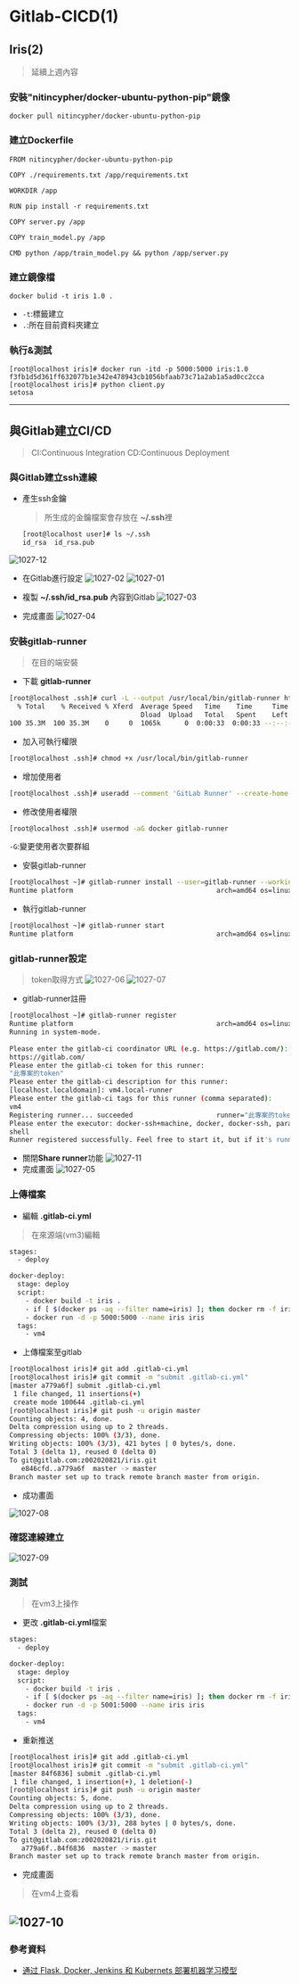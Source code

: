 # Gitlab-CICD(1)
## Iris(2)
>延續上週內容
### 安裝"nitincypher/docker-ubuntu-python-pip"鏡像
```
docker pull nitincypher/docker-ubuntu-python-pip
```
### 建立Dockerfile
```
FROM nitincypher/docker-ubuntu-python-pip

COPY ./requirements.txt /app/requirements.txt

WORKDIR /app

RUN pip install -r requirements.txt

COPY server.py /app

COPY train_model.py /app

CMD python /app/train_model.py && python /app/server.py

```
### 建立鏡像檔
```
docker bulid -t iris 1.0 .
```
* `-t`:標籤建立
* `.`:所在目前資料夾建立
### 執行&測試
```
[root@localhost iris]# docker run -itd -p 5000:5000 iris:1.0
f3fb1d5d361ff632077b1e342e478943cb1056bfaab73c71a2ab1a5ad0cc2cca
[root@localhost iris]# python client.py 
setosa
```
---
## 與Gitlab建立CI/CD
> CI:Continuous Integration
> CD:Continuous Deployment
### 與Gitlab建立ssh連線
* 產生ssh金鑰
  > 所生成的金鑰檔案會存放在 **~/.ssh**裡
    ```sh
    [root@localhost user]# ls ~/.ssh
    id_rsa  id_rsa.pub
    ```

![1027-12](./20201027/1027-12.png)

* 在Gitlab進行設定
![1027-02](./20201027/1027-02.png)
![1027-01](./20201027/1027-01.png)

* 複製 **~/.ssh/id_rsa.pub** 內容到Gitlab
![1027-03](./20201027/1027-03.png)
* 完成畫面
![1027-04](./20201027/1027-04.png)

### 安裝gitlab-runner
>在目的端安裝
* 下載 **gitlab-runner**
```sh
[root@localhost .ssh]# curl -L --output /usr/local/bin/gitlab-runner https://gitlab-runner-downloads.s3.amazonaws.com/latest/binaries/gitlab-runner-linux-amd64
  % Total    % Received % Xferd  Average Speed   Time    Time     Time  Current
                                 Dload  Upload   Total   Spent    Left  Speed
100 35.3M  100 35.3M    0     0  1065k      0  0:00:33  0:00:33 --:--:-- 1375k

```
* 加入可執行權限
```sh
[root@localhost .ssh]# chmod +x /usr/local/bin/gitlab-runner
```
* 增加使用者
```sh
[root@localhost .ssh]# useradd --comment 'GitLab Runner' --create-home gitlab-runner --shell /bin/bash
```
* 修改使用者權限
```sh
[root@localhost .ssh]# usermod -aG docker gitlab-runner
```
`-G`:變更使用者次要群組

* 安裝gitlab-runner
```sh
[root@localhost ~]# gitlab-runner install --user=gitlab-runner --working-directory=/home/gitlab-runner
Runtime platform                                    arch=amd64 os=linux pid=4944 revision=ece86343 version=13.5.0
```
* 執行gitlab-runner
```sh
[root@localhost ~]# gitlab-runner start
Runtime platform                                    arch=amd64 os=linux pid=5000 revision=ece86343 version=13.5.0
```
### gitlab-runner設定
> token取得方式
    ![1027-06](./20201027/1027-06.png)
    ![1027-07](./20201027/1027-07.png)

* gitlab-runner註冊
```sh
[root@localhost ~]# gitlab-runner register
Runtime platform                                    arch=amd64 os=linux pid=5447 revision=ece86343 version=13.5.0
Running in system-mode.                            
                                                   
Please enter the gitlab-ci coordinator URL (e.g. https://gitlab.com/):
https://gitlab.com/
Please enter the gitlab-ci token for this runner:
"此專案的token"
Please enter the gitlab-ci description for this runner:
[localhost.localdomain]: vm4.local-runner
Please enter the gitlab-ci tags for this runner (comma separated):
vm4
Registering runner... succeeded                     runner="此專案的token"
Please enter the executor: docker-ssh+machine, docker, docker-ssh, parallels, virtualbox, kubernetes, custom, shell, ssh, docker+machine:
shell
Runner registered successfully. Feel free to start it, but if it's running already the config should be automatically reloaded! 

```
* 關閉**Share runner**功能
![1027-11](./20201027/1027-11.png)
* 完成畫面
![1027-05](./20201027/1027-05.png)

### 上傳檔案
* 編輯 **.gitlab-ci.yml**
> 在來源端(vm3)編輯
```sh
stages:
  - deploy

docker-deploy:
  stage: deploy
  script:
    - docker build -t iris .
    - if [ $(docker ps -aq --filter name=iris) ]; then docker rm -f iris; fi
    - docker run -d -p 5000:5000 --name iris iris
  tags:
    - vm4
```
* 上傳檔案至gitlab
```sh
[root@localhost iris]# git add .gitlab-ci.yml
[root@localhost iris]# git commit -m "submit .gitlab-ci.yml"
[master a779a6f] submit .gitlab-ci.yml
 1 file changed, 11 insertions(+)
 create mode 100644 .gitlab-ci.yml
[root@localhost iris]# git push -u origin master
Counting objects: 4, done.
Delta compression using up to 2 threads.
Compressing objects: 100% (3/3), done.
Writing objects: 100% (3/3), 421 bytes | 0 bytes/s, done.
Total 3 (delta 1), reused 0 (delta 0)
To git@gitlab.com:z002020821/iris.git
   e846cfd..a779a6f  master -> master
Branch master set up to track remote branch master from origin.
```
* 成功畫面

![1027-08](./20201027/1027-08.png)

### 確認連線建立

![1027-09](./20201027/1027-09.png)

### 測試
>在vm3上操作
* 更改 **.gitlab-ci.yml**檔案
```sh
stages:
  - deploy

docker-deploy:
  stage: deploy
  script:
    - docker build -t iris .
    - if [ $(docker ps -aq --filter name=iris) ]; then docker rm -f iris; fi
    - docker run -d -p 5001:5000 --name iris iris
  tags:
    - vm4
```
* 重新推送
```sh
[root@localhost iris]# git add .gitlab-ci.yml
[root@localhost iris]# git commit -m "submit .gitlab-ci.yml"
[master 84f6836] submit .gitlab-ci.yml
 1 file changed, 1 insertion(+), 1 deletion(-)
[root@localhost iris]# git push -u origin master
Counting objects: 5, done.
Delta compression using up to 2 threads.
Compressing objects: 100% (3/3), done.
Writing objects: 100% (3/3), 288 bytes | 0 bytes/s, done.
Total 3 (delta 2), reused 0 (delta 0)
To git@gitlab.com:z002020821/iris.git
   a779a6f..84f6836  master -> master
Branch master set up to track remote branch master from origin.
```
* 完成畫面
> 在vm4上查看 

![1027-10](./20201027/1027-10.png)
---
### 參考資料
* [通过 Flask, Docker, Jenkins 和 Kubernets 部署机器学习模型](http://wulc.me/2019/04/19/%E9%80%9A%E8%BF%87%20Flask,%20Docker,%20Jenkins%20%E5%92%8C%20Kubernets%20%E9%83%A8%E7%BD%B2%E6%9C%BA%E5%99%A8%E5%AD%A6%E4%B9%A0%E6%A8%A1%E5%9E%8B/)

